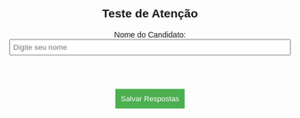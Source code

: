 <!DOCTYPE html> <html lang="pt"> <head> <meta charset="UTF-8"> <meta name="viewport" content="width=device-width, initial-scale=1.0"> <title>Teste de Atenção</title> <style> body { font-family: Arial, sans-serif; text-align: center; padding: 20px; } .container { max-width: 600px; margin: auto; } .grid { display: grid; grid-template-columns: repeat(5, 1fr); gap: 10px; margin-top: 20px; } .box { border: 2px solid #333; padding: 10px; font-size: 20px; cursor: pointer; } .selected { background-color: lightblue; } input[type="text"] { padding: 5px; width: 100%; margin-bottom: 20px; } button { padding: 10px; margin-top: 20px; background-color: #4CAF50; color: white; border: none; cursor: pointer; } button:hover { background-color: #45a049; } </style> </head> <body> <div class="container"> <h2>Teste de Atenção</h2> <label>Nome do Candidato:</label> <input type="text" id="nome" placeholder="Digite seu nome"> <div class="grid" id="testGrid"></div> <button onclick="salvarRespostas()">Salvar Respostas</button> </div> <script> // Dados que você forneceu const dados = [ "8", "E", "4", "7", "9", "2", "6", "E", "1", "7", "5", "8", "3", "0", "E", "7", "3", "9", "7", "6", "2", "E", "5", "4", "8", "7", "1", "9", "E", "3", "0", "7", "2", "5", "E", "1", "9", "6", "4", "7", "8", "E", "0", "2", "5", "3", "9", "7", "E", "8", "4", "3", "9", "6", "1", "5", "E", "7", "0", "2", "8", "4", "E", "7" ]; // Função para criar o grid const grid = document.getElementById("testGrid"); dados.forEach(value => { let box = document.createElement("div"); box.classList.add("box"); box.textContent = value; box.onclick = () => box.classList.toggle("selected"); grid.appendChild(box); }); // Função para salvar as respostas function salvarRespostas() { let nome = document.getElementById("nome").value; if (!nome) { alert("Digite seu nome antes de enviar!"); return; } let respostas = Array.from(document.querySelectorAll(".box.selected")).map(box => box.textContent).join(", "); let resultado = `Nome: ${nome}\nRespostas Selecionadas: ${respostas}`; let blob = new Blob([resultado], { type: "text/plain" }); let link = document.createElement("a"); link.href = URL.createObjectURL(blob); link.download = `respostas_${nome}.txt`; link.click(); } </script> </body> </html>
